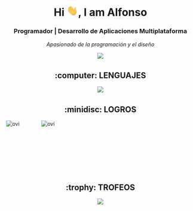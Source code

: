 <h1 align="center">Hi <img src="https://raw.githubusercontent.com/ABSphreak/ABSphreak/master/gifs/Hi.gif" width="30px">, I am Alfonso </h1>
<h3 align="center">Programador | Desarrollo de Aplicaciones Multiplataforma </h3>

<p align="center">
  <em>
    Apasionado de la programación y el diseño
  </em> 
  <br>
</p>

<p align="center">
  <img src="https://komarev.com/ghpvc/?username=alfonsaco&color=red&style=for-the-badge"/>
</p>   

<h2 align="center">:computer: LENGUAJES</h2>
<p align="center">
  <a href="https://skillicons.dev">
    <img src="https://skillicons.dev/icons?i=js,html,css,java,vscode,eclipse,mysql,ps,pr,ai&theme=dark&perline=10">
  </a>
</p>

<h2 align="center">:minidisc: LOGROS</h2>
<img align="left" src="https://github-readme-stats.vercel.app/api/top-langs?username=alfonsaco&show_icons=true&locale=en&layout=compact&theme=synthwave" alt="ovi" />
<img align="right" src="https://github-readme-stats.vercel.app/api?username=alfonsaco&show_icons=true&locale=en&theme=synthwave" alt="ovi" width="410" />
<br><br><br><br><br><br><br><br>

<h2 align="center">:trophy: TROFEOS</h2>
<p align="center">
   <img src="https://github-profile-trophy.vercel.app/?username=alfonsaco&theme=juicyfresh&no-bg=false" />  
</p>

